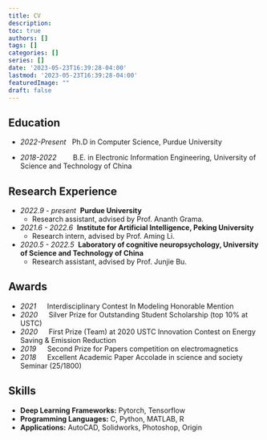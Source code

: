 ```yaml
---
title: CV
description:
toc: true
authors: []
tags: []
categories: []
series: []
date: '2023-05-23T16:39:28-04:00'
lastmod: '2023-05-23T16:39:28-04:00'
featuredImage: ""
draft: false
---
```


## Education
- *2022-Present* &#160; Ph.D in Computer Science, Purdue University

- *2018-2022* &#8195;&#8194;&#160; B.E. in Electronic Information Engineering, University of Science and Technology of China
  
## Research Experience
- *2022.9 - present* &#160;**Purdue University**
  - Research assistant, advised by Prof. Ananth Grama.
- *2021.6 - 2022.6* &#160;**Institute for Artificial Intelligence, Peking University**
  - Research intern, advised by Prof. Aming Li.
- *2020.5 - 2022.5* &#160;**Laboratory of cognitive neuropsychology, University of Science and Technology of China**
  - Research assistant, advised by Prof. Junjie Bu.


## Awards
- *2021* &#8195; Interdisciplinary Contest In Modeling Honorable Mention
- *2020* &#8195; Silver Prize for Outstanding Student Scholarship (top 10% at USTC)
- *2020* &#8195; First Prize (Team) at 2020 USTC Innovation Contest on Energy Saving & Emission Reduction
- *2019* &#8195; Second Prize for Papers competition on electromagnetics
- *2018* &#8195; Excellent Academic Paper Accolade in science and society Seminar (25/1800)

## Skills
- **Deep Learning Frameworks:** Pytorch, Tensorflow
- **Programming Languages:** C, Python, MATLAB, R
- **Applications:** AutoCAD, Solidworks, Photoshop, Origin

<!-- ## Professional Service
- **Reviewer**
    - ICML 2023, ICASSP 2023 -->